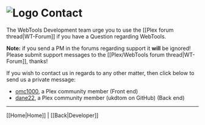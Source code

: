 # ![Logo](https://github.com/ukdtom/WebTools.bundle/blob/master/Wiki/WebTools/Logos/WebTools-48x48.png) Contact

The WebTools Development team urge you to use the [[Plex forum thread|WT-Forum]] if you have a Question regarding WebTools.

**Note:** if you send a PM in the forums regarding support it **will** be ignored! Please submit support messages to the [[Plex/WebTools forum thread|WT-Forum]], thanks!

If you wish to contact us in regards to any other matter, then click below to send us a private message:

* [omc1000](https://forums.plex.tv/messages/add/omc1000), a Plex community member (Front end)
* [dane22](https://forums.plex.tv/messages/add/dane22), a Plex community member (ukdtom on GitHub) (Back end)

***

[[Home|Home]] | [[Back|Developer]]